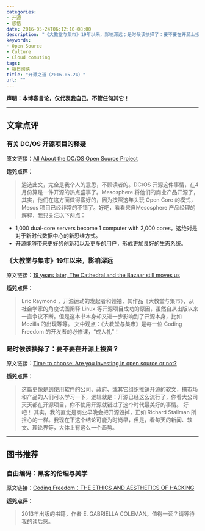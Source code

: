 ```yaml
---
categories:
- 开源
- 感悟
date: 2016-05-24T06:12:10+08:00
description: "《大教堂与集市》19年以来，影响深远；是时候该抉择了：要不要在开源上投资？；自由编码：黑客的伦理与美学"
keywords:
- Open Source
- Culture
- Cloud comuting
tags:
- 每日阅读
title: "开源之道（2016.05.24）"
url: ""
---
```

**声明：本博客言论，仅代表我自己，不管任何其它！**

---

## 文章点评

### 有关 DC/OS 开源项目的释疑

原文链接：[All About the DC/OS Open Source Project](https://www.linux.com/news/all-about-dcos-open-source-project)

**适兕点评：**

> 遴选此文，完全是我个人的意思，不顾读者的。DC/OS 开源这件事情，在4月份算是一件开源的热点盛事了。Mesosphere 将他们的商业产品开源了，其实，他们在这方面做得蛮好的，因为按照这年头玩 Open Core 的模式，Mesos 项目已经非常的不错了。好吧，看看来自Mesosphere 产品经理的解释，我只关注以下两点：

>
* 1,000 dual-core servers become 1 computer with 2,000 cores。这绝对是对于新时代数据中心的新思维方式。
* 开源能够带来更好的创新和以及更多的用户，形成更加良好的生态系统。

### 《大教堂与集市》19年以来，影响深远

原文链接：[19 years later, The Cathedral and the Bazaar still moves us](https://opensource.com/life/16/5/19-years-later-cathedral-and-bazaar-still-moves-us)

**适兕点评：**

> Eric Raymond ，开源运动的发起者和领袖，其作品《大教堂与集市》，从社会学家的角度试图阐释 Linux 等开源项目成功的原因，虽然自从出版以来一直争议不断。但是这本书本身却又进一步影响到了开源本身，比如 Mozilla 的出现等等。
> 文中观点：《大教堂与集市》是每一位 Coding Freedom 的开发者的必修课，“成人礼”！

### 是时候该抉择了：要不要在开源上投资？

原文链接：[Time to choose: Are you investing in open source or not?](https://opensource.com/business/16/5/its-time-to-invest-in-open-source)

**适兕点评：**

> 这篇更像是到使用软件的公司、政府、或其它组织推销开源的软文，搞市场和产品的人们可以学习一下，逻辑就是：开源已经这么流行了，你看大公司天天都在开源项目，你不使用开源就错过了这个时代最美好的事情。 好吧！ 其实，我的直觉是商业早晚会把开源毁掉，正如 Richard Stallman 所担心的一样。我现在下这个结论可能为时尚早，但是，看每天的新闻、软文、理论界等，大体上有这么一个趋势。

---

## 图书推荐

### 自由编码：黑客的伦理与美学

原文链接：[Coding Freedom：THE ETHICS AND AESTHETICS OF HACKING](http://gabriellacoleman.org/Coleman-Coding-Freedom.pdf)

**适兕点评：**

> 2013年出版的书籍，作者 E. GABRIELLA COLEMAN。值得一读？请等待我的读后感。
